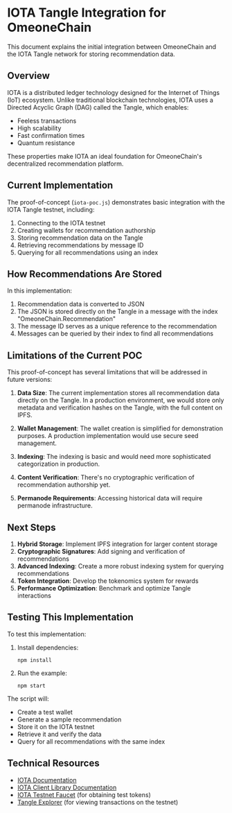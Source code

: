 # IOTA Tangle Integration for OmeoneChain

This document explains the initial integration between OmeoneChain and the IOTA Tangle network for storing recommendation data.

## Overview

IOTA is a distributed ledger technology designed for the Internet of Things (IoT) ecosystem. Unlike traditional blockchain technologies, IOTA uses a Directed Acyclic Graph (DAG) called the Tangle, which enables:

- Feeless transactions
- High scalability
- Fast confirmation times
- Quantum resistance

These properties make IOTA an ideal foundation for OmeoneChain's decentralized recommendation platform.

## Current Implementation

The proof-of-concept (`iota-poc.js`) demonstrates basic integration with the IOTA Tangle testnet, including:

1. Connecting to the IOTA testnet
2. Creating wallets for recommendation authorship
3. Storing recommendation data on the Tangle
4. Retrieving recommendations by message ID
5. Querying for all recommendations using an index

## How Recommendations Are Stored

In this implementation:

1. Recommendation data is converted to JSON
2. The JSON is stored directly on the Tangle in a message with the index "OmeoneChain.Recommendation"
3. The message ID serves as a unique reference to the recommendation
4. Messages can be queried by their index to find all recommendations

## Limitations of the Current POC

This proof-of-concept has several limitations that will be addressed in future versions:

1. **Data Size**: The current implementation stores all recommendation data directly on the Tangle. In a production environment, we would store only metadata and verification hashes on the Tangle, with the full content on IPFS.

2. **Wallet Management**: The wallet creation is simplified for demonstration purposes. A production implementation would use secure seed management.

3. **Indexing**: The indexing is basic and would need more sophisticated categorization in production.

4. **Content Verification**: There's no cryptographic verification of recommendation authorship yet.

5. **Permanode Requirements**: Accessing historical data will require permanode infrastructure.

## Next Steps

1. **Hybrid Storage**: Implement IPFS integration for larger content storage
2. **Cryptographic Signatures**: Add signing and verification of recommendations
3. **Advanced Indexing**: Create a more robust indexing system for querying recommendations
4. **Token Integration**: Develop the tokenomics system for rewards
5. **Performance Optimization**: Benchmark and optimize Tangle interactions

## Testing This Implementation

To test this implementation:

1. Install dependencies:
   ```
   npm install
   ```

2. Run the example:
   ```
   npm start
   ```

The script will:
- Create a test wallet
- Generate a sample recommendation
- Store it on the IOTA testnet
- Retrieve it and verify the data
- Query for all recommendations with the same index

## Technical Resources

- [IOTA Documentation](https://wiki.iota.org/)
- [IOTA Client Library Documentation](https://github.com/iotaledger/iota.js)
- [IOTA Testnet Faucet](https://faucet.testnet.shimmer.network/) (for obtaining test tokens)
- [Tangle Explorer](https://explorer.iota.org/testnet) (for viewing transactions on the testnet)
